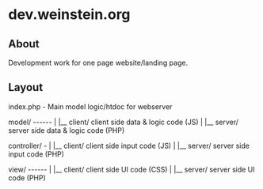 # dev.weinstein.org

## About ##
Development work for one page website/landing page.

## Layout ##

index.php - Main model logic/htdoc for webserver

model/ ------
            |
            |__ client/ client side data & logic code (JS)
            |
            |__ server/ server side data & logic code (PHP)

controller/ - 
            |
            |__ client/ client side input code (JS)
            |
            |__ server/ server side input code (PHP)

view/ ------
            |
            |__ client/ client side UI code (CSS)
            |
            |__ server/ server side UI code (PHP)


